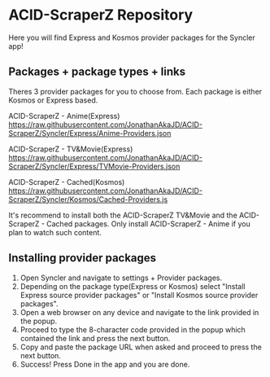 # ACID-ScraperZ Repository

Here you will find Express and Kosmos provider packages for the Syncler app!

## Packages + package types + links

Theres 3 provider packages for you to choose from. Each package is either Kosmos or Express based.

ACID-ScraperZ - Anime(Express)
https://raw.githubusercontent.com/JonathanAkaJD/ACID-ScraperZ/Syncler/Express/Anime-Providers.json

ACID-ScraperZ - TV&Movie(Express)
https://raw.githubusercontent.com/JonathanAkaJD/ACID-ScraperZ/Syncler/Express/TVMovie-Providers.json

ACID-ScraperZ - Cached(Kosmos)
https://raw.githubusercontent.com/JonathanAkaJD/ACID-ScraperZ/Syncler/Kosmos/Cached-Providers.js

It's recommend to install both the ACID-ScraperZ TV&Movie and the ACID-ScraperZ - Cached packages.
Only install ACID-ScraperZ - Anime if you plan to watch such content.

## Installing provider packages

1. Open Syncler and navigate to settings + Provider packages.
2. Depending on the package type(Express or Kosmos) select "Install Express source provider packages" or "Install Kosmos source provider packages".
3. Open a web browser on any device and navigate to the link provided in the popup.
4. Proceed to type the 8-character code provided in the popup which contained the link and press the next button.
5. Copy and paste the package URL when asked and proceed to press the next button.
6. Success! Press Done in the app and you are done.
